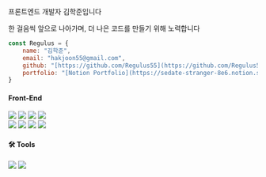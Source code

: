 프론트엔드 개발자 김학준입니다

한 걸음씩 앞으로 나아가며, 더 나은 코드를 만들기 위해 노력합니다

```javascript
const Regulus = {
    name: "김학준",
    email: "hakjoon55@gmail.com",
    github: "[https://github.com/Regulus55](https://github.com/Regulus55)",
    portfolio: "[Notion Portfolio](https://sedate-stranger-8e6.notion.site/Notion-1ec1e300d9e04a338dcf0372df73269c)"
}

```
#### Front-End  
<div>
<img src="https://img.shields.io/badge/HTML-E34F26?style=&logo=HTML5&logoColor=white"/>
<img src="https://img.shields.io/badge/CSS-1572B6?style=&logo=CSS3&logoColor=white"/>
<img src="https://img.shields.io/badge/JavaScript-F7DF1E?style=&logo=JavaScript&logoColor=white"/>
<img src="https://img.shields.io/badge/TypeScript-3178C6?style=&logo=TypeScript&logoColor=white"/>
<br/>
<img src="https://img.shields.io/badge/React-61DAFB?style=&logo=React&logoColor=white"/>
<img src="https://img.shields.io/badge/React%20Hook%20Form-EC5990?style=&logo=reacthookform&logoColor=white"/>
<img src="https://img.shields.io/badge/React%20Query-FF4154?style=&logo=reactquery&logoColor=white"/>
<img src="https://img.shields.io/badge/Axios-5A29E4?style=&logo=axios&logoColor=white"/>
</div>  

#### 🛠 Tools  
<div>
<img src="https://img.shields.io/badge/Git-F05032?style=&logo=Git&logoColor=white"/>
<img src="https://img.shields.io/badge/GitHub-181717?style=&logo=GitHub&logoColor=white"/>
</div>
